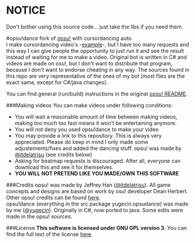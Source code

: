 # NOTICE
Don't bother using this source code... just take the libs if you need them.

#opsu!dance
fork of [opsu!](https://github.com/itdelatrisu/opsu) with cursordancing auto.  
I make cursordancing video's -[example](https://www.youtube.com/watch?v=1oFH58X_lTY)-, but I have too many requests and this way I can give people the opportunity to just run it and see the result instead of waiting for me to make a video. Original bot is written in C# and videos are made on osu!, but I don't want to distribute that program, because I don't want to endorse cheating in any way. The sources found in this repo are very representative of the ones of my bot (most files are the exact same, except for C#/java changes).  
  
You can find general (run/build) instructions in the original [opsu! README](README-OPSU.md).

###Making videos
You can make videos under following conditions:

* You will wait a reasonable amount of time between making videos, making too much too fast means it won't be entertaining anymore.
* You will not deny you used opsu!dance to make your video
* You may provide a link to this repository. This is always very appreciated. Please do keep in mind I only made some adjustements/fixes and added the dancing stuff. opsu! was made by [@itdelatrisu](https://github.com/itdelatrisu) (see credits below)
* Asking for beatmap requests is discouraged. After all, everyone can download this and see it for themselves.
* __YOU WILL NOT PRETEND LIKE YOU MADE/OWN THIS SOFTWARE__

###Credits
opsu! was made by Jeffrey Han ([@itdelatrisu](https://github.com/itdelatrisu)). All game concepts and designs are based on work by osu! developer Dean Herbert. Other opsu! credits can be found [here](CREDITS.md).  
opsu!dance (everything in the src package yugecin.opsudance) was made by me ([@yugecin](https://github.com/yugecin)). Originally in C#, now ported to java. Some edits were made in the opsu! sources.  

###License
**This software is licensed under GNU GPL version 3.**
You can find the full text of the license [here](LICENSE).
